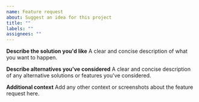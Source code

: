 ```yaml
---
name: Feature request
about: Suggest an idea for this project
title: ""
labels: ""
assignees: ""
---
```


<!--
Thank you for feature request!
日本語で記載頂いてもOKです!
-->

**Describe the solution you'd like**
A clear and concise description of what you want to happen.

**Describe alternatives you've considered**
A clear and concise description of any alternative solutions or features you've considered.

**Additional context**
Add any other context or screenshots about the feature request here.
